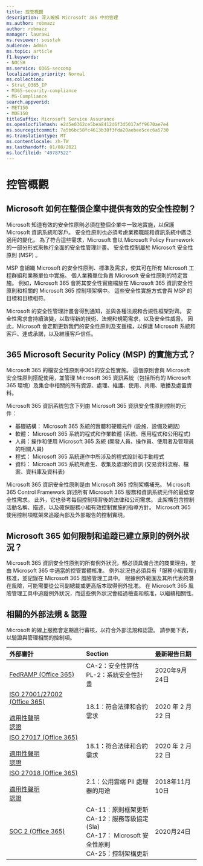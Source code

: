 ```yaml
---
title: 控管概觀
description: 深入瞭解 Microsoft 365 中的管理
ms.author: robmazz
author: robmazz
manager: laurawi
ms.reviewer: sosstah
audience: Admin
ms.topic: article
f1.keywords:
- NOCSH
ms.service: O365-seccomp
localization_priority: Normal
ms.collection:
- Strat_O365_IP
- M365-security-compliance
- MS-Compliance
search.appverid:
- MET150
- MOE150
titleSuffix: Microsoft Service Assurance
ms.openlocfilehash: e2d5e0362ce5bea8412d6f3d5017aff9670ae7e4
ms.sourcegitcommit: 7a5b6bc58fc4613b38f3fda20aebee5cec6a5730
ms.translationtype: MT
ms.contentlocale: zh-TW
ms.lasthandoff: 01/08/2021
ms.locfileid: "49787522"
---
```

# <a name="governance-overview"></a>控管概觀

## <a name="how-does-microsoft-provide-effective-security-governance-across-the-enterprise"></a>Microsoft 如何在整個企業中提供有效的安全性控制？

Microsoft 知道有效的安全性原則必須在整個企業中一致地實施，以保護 Microsoft 資訊系統和客戶。 安全性原則也必須考慮業務職能和資訊系統中廣泛適用的變化。 為了符合這些需求，Microsoft 會以 Microsoft Policy Framework 的一部分形式來執行全面的安全性管理計畫。 安全性控制屬於 Microsoft 安全性原則 (MSP) 。

MSP 會組織 Microsoft 的安全性原則、標準及需求，使其可在所有 Microsoft 工程群組和業務單位中實施。 個人業務單位負責 Microsoft 安全性原則的特定實施。 例如，Microsoft 365 會將其安全性實施檔放在 Microsoft 365 資訊安全性原則和相關的 Microsoft 365 控制項架構中。 這些安全性實施方式會與 MSP 的目標和目標相符。

Microsoft 的安全性管理計畫會得到通知，並與各種法規和合規性框架對齊。 安全性需求會持續演變，以取得新的技術、法規和規範需求，以及安全性威脅。 因此，Microsoft 會定期更新我們的安全性原則及支援檔，以保護 Microsoft 系統和客戶、達成承諾，以及維護客戶信任。

## <a name="how-does-microsoft-365-implement-the-microsoft-security-policy-msp"></a>365 Microsoft Security Policy (MSP) 的實施方式？

Microsoft 365 的檔安全性原則中365的安全性實施。 這個原則會與 Microsoft 安全性原則搭配使用，並管理 Microsoft 365 資訊系統（包括所有的 Microsoft 365 環境）及集合中相關的所有資源、處理、維護、使用、共用、散播及處置資料。

Microsoft 365 資訊系統包含下列由 Microsoft 365 資訊安全性原則控制的元件：

- 基礎結構： Microsoft 365 系統的實體和硬體元件 (設施、設備及網路) 
- 軟體： Microsoft 365 系統的程式和作業軟體 (系統、應用程式和公用程式) 
- 人員：操作和使用 Microsoft 365 系統 (開發人員、操作員、使用者及管理員的相關人員) 
- 程式： Microsoft 365 系統運作中所涉及的程式設計和手動程式
- 資料： Microsoft 365 系統所產生、收集及處理的資訊 (交易資料流程、檔案、資料庫及資料表) 

Microsoft 365 資訊安全性原則是由 Microsoft 365 控制架構補充。 Microsoft 365 Control Framework 詳述所有 Microsoft 365 服務和資訊系統元件的最低安全性需求。 此外，它也參考每個控制項背後的法律和公司需求。 此架構包含控制活動名稱、描述，以及確保服務小組有效控制實施的指導方針。 Microsoft 365 使用控制項框架來追蹤內部及外部報告的控制實現。

## <a name="how-does-microsoft-365-limit-and-track-exceptions-to-established-policies"></a>Microsoft 365 如何限制和追蹤已建立原則的例外狀況？

Microsoft 365 資訊安全性原則的所有例外狀況，都必須具備合法的商業理由，並由 Microsoft 365 中適當的控管實體核准。 例外狀況也必須具有「服務小組管理」核准，並記錄在 Microsoft 365 風險管理工具中。 根據例外範圍及其所代表的潛在風險，可能需要從公司副總裁或更高版本取得例外批准。 在 Microsoft 365 風險管理工具中追蹤例外狀況，而這些例外狀況會經過檢查和核准，以繼續相關性。

## <a name="related-external-regulations--certifications"></a>相關的外部法規 & 認證

Microsoft 的線上服務會定期進行審核，以符合外部法規和認證。 請參閱下表，以驗證與管理相關的控制項。

| **外部審計** | **Section** | **最新報告日期** |
|:--------------------|:------------|:-----------------------|
| [FedRAMP (Office 365) ](https://compliance.microsoft.com/compliancemanager) | CA-2：安全性評估 <br> PL-2：系統安全性計畫 | 2020年9月24日 |
| [ISO 27001/27002 (Office 365) ](https://servicetrust.microsoft.com/ViewPage/MSComplianceGuideV3?command=Download&downloadType=Document&downloadId=d7864d4f-e053-4cc4-a964-fa526d07c3be&tab=7027ead0-3d6b-11e9-b9e1-290b1eb4cdeb&docTab=7027ead0-3d6b-11e9-b9e1-290b1eb4cdeb_ISO_Reports) <br><br> [適用性聲明](https://servicetrust.microsoft.com/ViewPage/MSComplianceGuide?command=Download&downloadType=Document&downloadId=8ee1e46b-2ada-4e7b-bb7d-4c55a8cb6fcd&docTab=4ce99610-c9c0-11e7-8c2c-f908a777fa4d_ISO_Reports) <br> [認證](https://servicetrust.microsoft.com/ViewPage/MSComplianceGuideV3?command=Download&downloadType=Document&downloadId=1e84a14a-2468-45ac-9412-5e53250d57ec&tab=7027ead0-3d6b-11e9-b9e1-290b1eb4cdeb&docTab=7027ead0-3d6b-11e9-b9e1-290b1eb4cdeb_ISO_Reports) | 18.1：符合法律和合約需求 | 2020 年 2 月 22 日 |
| [ISO 27017 (Office 365) ](https://servicetrust.microsoft.com/ViewPage/MSComplianceGuideV3?command=Download&downloadType=Document&downloadId=d7864d4f-e053-4cc4-a964-fa526d07c3be&tab=7027ead0-3d6b-11e9-b9e1-290b1eb4cdeb&docTab=7027ead0-3d6b-11e9-b9e1-290b1eb4cdeb_ISO_Reports) <br><br> [適用性聲明](https://servicetrust.microsoft.com/ViewPage/MSComplianceGuide?command=Download&downloadType=Document&downloadId=8ee1e46b-2ada-4e7b-bb7d-4c55a8cb6fcd&docTab=4ce99610-c9c0-11e7-8c2c-f908a777fa4d_ISO_Reports) <br> [認證](https://servicetrust.microsoft.com/ViewPage/MSComplianceGuideV3?command=Download&downloadType=Document&downloadId=70de0999-5451-43a3-9ef4-761e8fbfb1a3&tab=7027ead0-3d6b-11e9-b9e1-290b1eb4cdeb&docTab=7027ead0-3d6b-11e9-b9e1-290b1eb4cdeb_ISO_Reports) | 18.1：符合法律和合約需求 | 2020 年 2 月 22 日 |
| [ISO 27018 (Office 365) ](https://servicetrust.microsoft.com/ViewPage/MSComplianceGuideV3?command=Download&downloadType=Document&downloadId=d7864d4f-e053-4cc4-a964-fa526d07c3be&tab=7027ead0-3d6b-11e9-b9e1-290b1eb4cdeb&docTab=7027ead0-3d6b-11e9-b9e1-290b1eb4cdeb_ISO_Reports) <br><br> [適用性聲明](https://servicetrust.microsoft.com/ViewPage/MSComplianceGuide?command=Download&downloadType=Document&downloadId=8ee1e46b-2ada-4e7b-bb7d-4c55a8cb6fcd&docTab=4ce99610-c9c0-11e7-8c2c-f908a777fa4d_ISO_Reports) <br> [認證](https://servicetrust.microsoft.com/ViewPage/MSComplianceGuideV3?command=Download&downloadType=Document&downloadId=43e89534-f48d-42ea-a7a7-3523ff516036&tab=7027ead0-3d6b-11e9-b9e1-290b1eb4cdeb&docTab=7027ead0-3d6b-11e9-b9e1-290b1eb4cdeb_ISO_Reports) | 2.1：公用雲端 PII 處理器的用途 | 2018年11月10日 |
| [SOC 2 (Office 365) ](https://servicetrust.microsoft.com/ViewPage/MSComplianceGuideV3?command=Download&downloadType=Document&downloadId=a73c1738-7892-42b7-acd3-87b6371c53f6&tab=7027ead0-3d6b-11e9-b9e1-290b1eb4cdeb&docTab=7027ead0-3d6b-11e9-b9e1-290b1eb4cdeb_SOC_%2F_SSAE_16_Reports) | CA-11：原則框架更新 <br> CA-12：服務等級協定 (Sla)  <br> CA-17： Microsoft 安全性原則 <br> CA-25：控制架構更新 | 2020月24日 |
